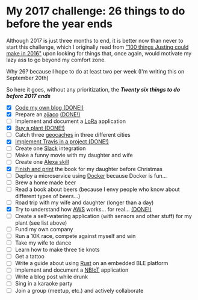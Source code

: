 # My 2017 challenge: 26 things to do before the year ends

Although 2017 is just three months to end, it is better now than never to start this challenge, which I originally read from ["100 things Justing could make in 2016"](https://docs.google.com/document/d/16gVonXDjdvlj6yBP-hOmbktugZ3-QkLOw_nhRN9xlUs/edit) upon looking for things that, once again, would motivate my lazy ass to go beyond my comfort zone.

Why 26? because I hope to do at least two per week (I'm writing this on September 20th)

So here it goes, without any prioritization, the ***Twenty six things to do before 2017 ends***

- [X] [Code my own blog (DONE!)](https://github.com/alignan/argos-library)
- [X] Prepare an [ajiaco](https://en.wikipedia.org/wiki/Ajiaco) [(DONE!)](https://alignan.github.io/post/making-an-ajiaco/)
- [ ] Implement and document a [LoRa](https://www.lora-alliance.org) application 
- [X] [Buy a plant (DONE!)](https://alignan.github.io/post/my-new-bonsai/)
- [ ] Catch three [geocaches](https://www.geocaching.com/play) in three different cities
- [X] [Implement Travis in a project (DONE!)](https://alignan.github.io/2017/10/02/deploy-hugo-to-github/)
- [ ] Create one [Slack](https://slack.com) integration
- [ ] Make a funny movie with my daughter and wife
- [ ] Create one [Alexa skill](https://www.amazon.com/b?node=13727921011)
- [X] [Finish and print](https://github.com/alignan/cuento-erin-y-poki) the book for my daughter before Christmas
- [ ] Deploy a microservice using [Docker](https://www.docker.com) because Docker is fun...
- [ ] Brew a home made beer
- [ ] Read a book about beers (because I envy people who know about different types of beers...)
- [ ] Road trip with my wife and daughter (longer than a day)
- [X] Try to understand how [AWS](https://aws.amazon.com) works... for real... [(DONE!)](https://www.udemy.com/aws-concepts/learn/v4/content)
- [ ] Create a self-watering application (with sensors and other stuff) for my plant (see list above)
- [ ] Fund my own company
- [ ] Run a 10K race, compete against myself and win
- [ ] Take my wife to dance
- [ ] Learn how to make three tie knots
- [ ] Get a tattoo
- [ ] Write a guide about using [Rust](https://www.rust-lang.org/en-US/) on an embedded BLE platform
- [ ] Implement and document a [NBIoT](https://en.wikipedia.org/wiki/NarrowBand_IOT) application
- [ ] Write a blog post while drunk
- [ ] Sing in a karaoke party
- [ ] Join a group (meetup, etc.) and actively collaborate

